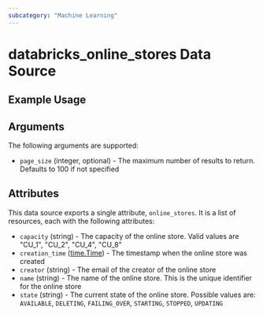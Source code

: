 ```yaml
---
subcategory: "Machine Learning"
---
```

# databricks_online_stores Data Source


## Example Usage


## Arguments
The following arguments are supported:
* `page_size` (integer, optional) - The maximum number of results to return. Defaults to 100 if not specified



## Attributes
This data source exports a single attribute, `online_stores`. It is a list of resources, each with the following attributes:
* `capacity` (string) - The capacity of the online store. Valid values are "CU_1", "CU_2", "CU_4", "CU_8"
* `creation_time` ([time.Time](../../README.md#well-known-types)) - The timestamp when the online store was created
* `creator` (string) - The email of the creator of the online store
* `name` (string) - The name of the online store. This is the unique identifier for the online store
* `state` (string) - The current state of the online store. Possible values are: `AVAILABLE`, `DELETING`, `FAILING_OVER`, `STARTING`, `STOPPED`, `UPDATING`